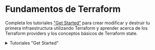 # Fundamentos de Terraform

Completa los tutoriales ["Get Started"](https://developer.hashicorp.com/terraform/tutorials/aws-get-started) para crear modificar y destruir tu primera infraestructura utilizando Terraform y aprender acerca de los Terraform providers y los conceptos básicos de Terraform state.
<details>
<summary> Tutoriales "Get Started" </summary>
  
Algunos tutoriales tienen laboratorios interactivos, o tienen su documentación para Windos/Linux/Mac. EN ESTE PROYECTO DE TRADUCCIÓN únicamente cubriré Linux y en concreto Ubuntu/Debian, el resto quedan en los enlaces a la la página original que traduzco. 

### [¿Qué es infraestructura como código con Terraform?](https://developer.hashicorp.com/terraform/tutorials/aws-get-started/infrastructure-as-code)
<details>
Este tutorial está traducido en la sección [Aprende acerca de la infraestructura como código (IAC)](https://github.com/daecgu/Terraform-Associate-ES/blob/main/Learn_about_infrastructure_as_Code.md#introducucci%C3%B3n-a-la-infraestructura-como-c%C3%B3digo-con-terraform---httpsdeveloperhashicorpcomterraformtutorialsaws-get-startedinfrastructure-as-code). Por lo tanto no lo traduciré nuevamente en esta sección.

Contiene un Laboratorio Interactivo.
</details>

### [Instalación de Terraform](https://developer.hashicorp.com/terraform/tutorials/aws-get-started/install-cli)
<details>
Para utilizar Terraform es necesario instalarlo. HashiCorp distribuye Terraform como un paquete binario. También puedes instalar Terraform utilizando administradores de paquetes.

HashiCorp Oficialmente mantiene y firma oficialmente paquetes para las siguientes distribuciones Linux: Ubuntu/Debian, CentOS/RHEL, Fedora y Amazon Linux. 
Asegurate que el sistema esté actualizado y tengas instalado ```gnupg```, ```software-properties-common``` y ```curl```. Utilizaremos estos paquetes para verficar la firma de HashiCorp e instalar el paquete de respositorios Debian.

```sh
sudo apt-get update && sudo apt-get install -y gnupg software-properties-common
```
Instalar la [GPG Key](https://apt.releases.hashicorp.com/gpg) de HashiCorp:

```sh
wget -O- https://apt.releases.hashicorp.com/gpg | \
gpg --dearmor | \
sudo tee /usr/share/keyrings/hashicorp-archive-keyring.gpg > /dev/null
```
Verificar la clave:
```sh
gpg --no-default-keyring \
--keyring /usr/share/keyrings/hashicorp-archive-keyring.gpg \
--fingerprint
```
El comando ```GPG``` reportará la huella digital de la clave:
```sh
/usr/share/keyrings/hashicorp-archive-keyring.gpg
-------------------------------------------------
pub   rsa4096 XXXX-XX-XX [SC]
AAAA AAAA AAAA AAAA
uid           [ unknown] HashiCorp Security (HashiCorp Package Signing) <security+packaging@hashicorp.com>
sub   rsa4096 XXXX-XX-XX [E]
```

Añade el repositorio oficial de HashiCorp al sistema. El comando ```lsb_release -cs``` encuentra la distribución publicada para tu sistema, como ```buster```, ```groovy``` o ```sid```.
```sh
echo "deb [signed-by=/usr/share/keyrings/hashicorp-archive-keyring.gpg] \
https://apt.releases.hashicorp.com $(lsb_release -cs) main" | \
sudo tee /etc/apt/sources.list.d/hashicorp.list
```
Descarga la información del paquete de HashiCorp
```sh
sudo apt update
```
Instala Terraform desde el Repositorio:
```sh
sudo apt-get install terraform
```
#### Verifica la instalación:
Verifica que la instalación ha funcionado abriendo una nueva sesión de terminal y listando los subcomandos de Terraform disponibles:
```sh
terraform -help
```
Añade cualquier subcomando a ```terraform -help``` para aprender más acerca de lo que hace y las opciones disponibles.
```sh
terraform -help plan
```

#### Resolución de problemas.
Si tienes un error indicando que ```terraform``` no se ha encontrado, tu variable de entorno ```PATH``` no se ha configurado correctamente. Asegurate de que tu variable ```PATH``` contiene el directorio en el que Terraform ha sido instalado. 

#### Habilita el auto-completado mediante tabulador
Si utilizas tanto Bash como Zsh, puedes habilitar el autocompletado para los comandos de Terraform. Para habilitarlo, primero asegurate que el el archivo de configuración existe para tu shell seleccionada. 
Para ello comprueba que existen los archivos ```~/.zshrc``` o ```~/.bashrc```.

Ahora instala el paquete de autocompletado: 
```sh
terraform -install-autocomplete
```
Una vez que está enstalado el autocompletado, necesitarás reiniciarl la Shell.

#### Tutorial de inicio Rápido
Ahora que hemos instalado Terraform, vamos a provisionar un servidor NGINX en menos de un minuto utilizando Docker en Linux.
Es preciso tener instalado [Docker Engine](https://docs.docker.com/engine/install/) para poder continuar con este tutorial.

Crea un directorio llamado ```learn-terraform-docker-container```.
```sh
mkdir learn-terraform-docker-container
```
En este directorio de trabajo albergaremos los archivos de configuración que describen la infraestructura que deseamos que Terraform cree y administre. Cuando inicializas y aplicas la configuracíon aquí, Terraform utiliza este directorio para guardar los plugins, modulos y la información acerca de la infraestructura real que ha creado.

Vamos al directorio en le que queremos trabajar:
```sh
cd learn-terraform-docker-container
```

En el directorio de trabajo, crea un archivo llamado ```main.tf``` y pégalo en la siguiente configuración de Terraform en él. 

```terraform
terraform {
  required_providers {
    docker = {
      source  = "kreuzwerker/docker"
      version = "~> 3.0.1"
    }
  }
}

provider "docker" {}

resource "docker_image" "nginx" {
  name         = "nginx"
  keep_locally = false
}

resource "docker_container" "nginx" {
  image = docker_image.nginx.image_id
  name  = "tutorial"

  ports {
    internal = 80
    external = 8000
  }
}

```

Inicializa el proyecto, lo que hará que descargue un "provider" que permite a Terraform interactuar con Dcoker.
```sh
terraform init
```
Vamos a desplegar el contenedor de servidor NGINX con ```apply```. Cuando Terrafom pregunte por la confirmación deberemos responder ```yes``` y presionar ```enter```.
```sh
terraform apply
```
Verifica que el contenedor Nginx esté funcionando correctamente visitando <a href="http://localhost:8000">localhost:8000</a> en tu navegador web o ejecuta el comando ```docker ps``` para ver el contenedor.

<img src="https://developer.hashicorp.com/_next/image?url=https%3A%2F%2Fcontent.hashicorp.com%2Fapi%2Fassets%3Fproduct%3Dtutorials%26version%3Dmain%26asset%3Dpublic%252Fimg%252Fterraform%252Fgetting-started%252Fterraform-docker-nginx.png%26width%3D2048%26height%3D510&w=2048&q=75" width="900" height="200">

```sh
$ docker ps
CONTAINER ID        IMAGE                     COMMAND                  CREATED             STATUS              PORTS                    NAMES
425d5ee58619        e791337790a6              "nginx -g 'daemon of…"   20 seconds ago      Up 19 seconds       0.0.0.0:8000->80/tcp     tutorial
```
Ahora vamos a parar el contenedor utilizando el siguiente comando:
```sh
terraform destroy
```
Ya has desplegado y destruido un servidor web NGINX con Terraform. 
</details>

### [Construye infraestructura](https://developer.hashicorp.com/terraform/tutorials/aws-get-started/aws-build)
<details>
Una vez instalado Terraform ya estás preparado para crear tu primera infraestructura.

En este tutorial vas a desplegar una instancia EC2 en Amazon Web Services (AWS). Las instancias EC2  son máquinas virtuales que corren en AWS. Son un componente común en muchos proyectos. 

#### Prerequisitos:
Para poder realizar este tutorial necesitarás:
- [Terraform CLI](https://developer.hashicorp.com/terraform/tutorials/aws-get-started/install-cli) instalado.
- [AWS CLI](https://docs.aws.amazon.com/cli/latest/userguide/install-cliv2.html) instalado.
- [Cuenta de AWS](https://aws.amazon.com/free) y [credenciales asociadas](https://docs.aws.amazon.com/general/latest/gr/aws-sec-cred-types.html) que te permitirán crear recursos. 

Para utilizar las credenciales IAM para autenticar al Terraform AWS provider, establece la variable de entorno ```AWS_ACCESS_KEY_ID``` y tu clave ```AWS_SECRECT_ACCESS_KEY```.

```sh
export AWS_ACCESS_KEY_ID=
export AWS_SECRET_ACCESS_KEY=
```

Este tutorial utilizará recursos que estén dentro de la categorización [AWS free tier](https://aws.amazon.com/free/). Si tu cuenta no califica para los recursos gratuitos, no somos responsables de ningún cargo en el que puedas incurrir. 

#### Escribe la Configuración
El conjunto de archivos utilizado apra describir la infraestructura en Terraform se conoce como configuración Terraform (Terraform configuration). Escribirás tu primera configuración para definir una instancia AWS EC2. 

Cada Configuración Terraform debe ir en su propio directorio de trabajo. Crear un directorio para tu configuración.
```sh
mkdir learn-terraform-aws-instance
```

Muevete al directorio:
```sh
cd learn-terraform-aws-instance
```

Crear un fichero para definir tu infraestructura:
```sh
touch main.tf
```

Abre ```main.tf``` en tu editor de texto, copia la configuración y guarda el archivo. 

```terraform
terraform {
  required_providers {
    aws = {
      source  = "hashicorp/aws"
      version = "~> 4.16"
    }
  }

  required_version = ">= 1.2.0"
}

provider "aws" {
  region  = "us-west-2"
}

resource "aws_instance" "app_server" {
  ami           = "ami-830c94e3"
  instance_type = "t2.micro"

  tags = {
    Name = "ExampleAppServerInstance"
  }
}
```
Esta es una configuración completa que puedes desplegar con Terraform. Ahora explicaremos cada bloque de la configuración en más detalle.

#### Bloque Terraform
El bloque ```terraform {}``` contiene las configruaciones de Terraform, incluyendo los providers de Terraform que utilizaremos para aprovisionar la infraestructura. Para cada provider, el atributo ```source``` define un hostname, namespace y el tipo de proveedore opcionales. Terraform instala los providers del [Terraform Registry](https://registry.terraform.io/) por defecto. En este ejemplo de configuracion, el ```aws``` provider source está definido como ```hashicorp/aws```, el cual es una abreviatura de ```registry.terraform.io/hashicorp/aws```.

También puedes establecer una versión para cada provider definido en el bloque ```required_provders```. El atributo ```version``` es opcional, pero se recomienda utilizarlo de manera que terrafrom no instale una version que no funcione con tu configuración. Si no especificas una versión del provider, Terraform automáticamente descargará la versión más reciente durante la inicialización. 

Para aprender más dirigete a [provider source documentation](https://developer.hashicorp.com/terraform/language/providers/requirements)

#### Bloque Provideres
El bloque ```provider``` configura un provider especifico, en este caso ```aws```. Un provider es un plugin que Terraform utiliza para crear y manejar los recursos.

Puedes utilizar múltiples bloques de provider en tu configuración Terrafrom apra administrar recuross de distintos providers. Puedes incluso utilizar diferrentes providers juntos. Por ejemplo, puedes pasar la IP de tu instancia AWS EC2  para monitorizar el recurso desde DataDog.

#### Bloque Resources:
Utiliza los bloques de ```resource``` para definir componentes de tu infraestructura. Un recurso puede ser un componente virtual o físico, como una instancia EC2, o puede ser un recurso lógico como una aplicación Heroku. 

Los bloques de recursos tienen dos grupos de "string" antes del bloque: el tipo del recurso y el nombre del recurso. En este ejemplo, el tipo del recurso es ```aws_instance``` y el nombre es ```app_server```. El prefijo del tipo señala el nombre del provider. En la configuración e ejemplo, Terraform adminsitra el recurso ```aws_instance```  con el ```aws``` provider. Juntos, el tipo del recurso y el nombre del recurso froman un ID único para el recurso. Por ejemplo, el ID para la instancia EC2 es: ```aws_instance.app_server```.

Los bloques de recurso contienen argumentos que utilizas para configurar el recurso. Argumentos pueden contener cosas como: tamaño de máquina, imágenes de Disco, VPC IDs. Nuestra [referencia de providers](https://developer.hashicorp.com/terraform/language/providers) indica los argumentos opcionales y requeridos para cada recurso. Para la instancia EC2, la configuración de ejemplo establece la AMI ID una imagen de Ubuntu, y el tipo de instancia a ```t2.micro```, que califica dentro del rango gratuito de AWS. Además establece una etiqueta para darle un nombre a la instancia. 

#### Inicializa el directorio.
Cuando creas una configuración nueva -- or compruebas una configuración existente desde con ocntrol de versiones -- necesitas inicializar el directorio con ```terraform init```.

Inicializar un directorio de configuración descarga e instala los providers definidos en la configuración, en este caso ```aws``` provider.

Inicializa el directorio:

```sh
terraform init
```

Terraform descarga el provider ```aws``` y lo instala en unsubdirectorio oculto de tu directorio de trabajo llamado ```.terraform```. El comando ```terraform init``` indica qué versión del provider ha sido instalada. Terraform además crear a un archivo denominado ```.terraform.lock.hcl``` que especifica la versión exacta del provider, de manera que puedas controlar cuando quieres actualizar el privider utilizado para el proyecto. 

#### Da formato y valida la configuración
Recomendamos utilizar un formato consistente en todos tus archivos de configuración. El comando ```terraform fmt``` automáticamente actualiza las configuraciones en el directorio actual para que tengan una consistencia y legibilidad.

Da formato a la configuración. Terraform mostrará los nombres de los archivos que han sido modificado. En este caso tu archivo de configuración tenía el formato correcto, por lo que Terraform no devolverá ningún nombre.

```sh
terraform fmt
```

Puedes estar seguro de que tu configuración es sintácticamente válida y consistente internamente utilizando el comando ```terraform validate```.

Valida tu configuración. El ejemplo de configuración aportado es válido, por lo tanto Terraform  devolverá un mensaje de éxito. 

```sh
terraform validate
```

#### Crea la infraestructura
Aplica la configuración con el comando ```terraform apply```. 

Antes de aplicar ningún cambio, Terraform muestra el plan de ejecución que describe las acciones que Terraform realizará para actualizar la infraestructura para que coincida con la configuración.

El formato de la salida es similar al formato de ```diff``` generado por herramientas como git. La salida tiene un ```+``` al lado de ```aws_instace.app_server```, lo que significa que Terraform creará este recurso. Debajo de eso muestra los atributos que se establecerán. Cuando un valor mostrado es ```(known after apply)``` significa que el valor no es conocido hasta que el recurso es creado. Por ejemplo AWS asigna los Amazon Resource Names (ARNs) a las instancias cuando las crea, por lo que Terraform no puede saber el valor del atributo ```arn``` hasta que no se apliquen los cambios y el AWS provider devuelva el valor desde la AWS API.

Terraform ahora se pausa y espera ser aprobado antes de proceder. Si algo del plan parece incorrecto o  peligroso, es seguro abortar aquí antes de que Terraform modifique la infraestructura. 

En este caso el plan es aceptable, por lo que es preciso confirmar con un ```yes``` para proceder. El plan de ejecución tarda un tiempo hasta que la instancia EC2 está disponible. 

```sh
  Enter a value: yes

aws_instance.app_server: Creating...
aws_instance.app_server: Still creating... [10s elapsed]
aws_instance.app_server: Still creating... [20s elapsed]
aws_instance.app_server: Still creating... [30s elapsed]
aws_instance.app_server: Creation complete after 36s [id=i-01e03375ba238b384]

Apply complete! Resources: 1 added, 0 changed, 0 destroyed.
```

Has creado infraestructura utilizando Terraform. Puedes visitar la consola EC2 y encontrar tu instancia. 

#### Inspecciona el esatdo
Cuando la configuración ha sido aplciada, Terraform escribe datos en un fichero denominado ```terraform.tfstate```. Terraform guarda los IDs y propiedades de los recursos que administra en este archivo, de manera que pueda atualizar o destruir esos recursos en adelante.

El archivo Terraform state es la única manera en la que Terraform puede hacer seguimento de los recursos que administra, y habitualmente contiene información sensible, por lo que debes guardar este archivo de estado de forma segura y con acceso restringido a aquellos miembros del equipo que deben administrar la infraestructura. En producción recomendamos [guardar tu archivo de estado remotamente](https://developer.hashicorp.com/terraform/tutorials/cloud/cloud-migrate) con Terraform Cloud o Terraform Enterprise. Terraform también soporta otros "[remote backends](https://developer.hashicorp.com/terraform/language/settings/backends/configuration)" que puedes utilizara para almacernar y administrar tu archivo state. 

Inspeciona el estado actual utilizando ```terraform show```.

Cuando Terraform crea esta instancia Ec2, genera los metadatos del recurso desde el AWS provider y escribe los metadatos en este archivo state. En tutoriales posteriores, modificarás tu configuración para hacer referencia a estos valores y configurar otros recursos y valroes de salida.

#### Administrar manualmente el archivo State. 
Terraform tiene un comando denominado ```terraform state``` para administración avanzada del archivo state. Utiliza el subcomando ```list``` para listar los recursos de tu proyecto. 

#### Solución de Problemas
Si ```terraform validate``` ha sido exitosa y tu ```apply``` ha fallado, puede que te encuentres uno de estos errores comunes:
- Si utilizaste una región equivocada (en este caso una región diferente a ```us-west-2```), deberaś cambiar tu ```ami```, dado que AMI IDs son especificos de la región. Elige un AMI ID especifico para tu región siguiendo [estas instrucciones](https://docs.aws.amazon.com/AWSEC2/latest/UserGuide/finding-an-ami.html#finding-quick-start-ami), y modifica ```main.tf``` con este id. Entonce vuelva a lanzar ```terraform apply```.
- si no tienes una VPC por defecto en tu cuenta AWS in la región correcta, navega a AWS VPC Dashboard en la interfaz web, crea una nueva VPC en tu región y asocia una subnet y un grupo de seguridad a esa VPC. Entonces añadie el ID del grupo de seguridad  (```vpc_security_gorup_ids```) y el OD de la subred (```subnet_id```) como argumentos al recurso ```aws_instance```", y reemplaza los valoers con los nuevos de tu grupo de seguridad y subnet.

```terraform
 resource "aws_instance" "app_server" {
   ami                    = "ami-830c94e3"
   instance_type          = "t2.micro"
+  vpc_security_group_ids = ["sg-0077..."]
+  subnet_id              = "subnet-923a..."
 }
```

Guarda los cambios en main.tf, y vuelve a lanzar el comando ```terraform apply```. 

Recuerda añadir estas líneas a tu configuración para tutoriales posteriores. Para más inforamción, mira [este documento](https://docs.aws.amazon.com/vpc/latest/userguide/working-with-vpcs.html) de AWS para trabajar con VPCs. 

</details>

### [Cambiar infraestructura](https://developer.hashicorp.com/terraform/tutorials/aws-get-started/aws-change)
<details>
En el último tutorial, creaste tu primera infraestructura con Terraform: una instancia EC2 en AWS. En este tutorial, modificaras ese recurso y aprenderás cómo aplicar cambios a tus proyectos Terraform.

La infraestructura evoluciona constantemente, y Terraform te ayuda a administrar ese cambio. Conforme cambias las configuraciones de Terraform, Terraform construye un plan de ejecuión que solo modifica lo que es neceasrio para alcanzar el estado deseado. 

Cuando utilizamos Terraform en proudcción, se recomienda utilizar un sistema de control de versiones para administrar los archivos de configuración y guardar en un Backend remoto los archivos State, como por ejemplo Terraform Cloud o Terraform Enterprise.

#### Prerequisitos.
Este tutorial asume que estás continuando de los tutoriales anteriores. Sino, sigue los pasos siguiente antes de continuar.
- Instala Terraform CLI y AWS CLI, como se describe en el último tutorial.
- Crea un directorio llamado ```learn-terraform-aws-instance``` y copia pega la siguiente configuración en un archivo llamado ```main.tf```.

```terraform {
  required_providers {
    aws = {
      source  = "hashicorp/aws"
      version = "~> 4.16"
    }
  }

  required_version = ">= 1.2.0"
}

provider "aws" {
  region  = "us-west-2"
}

resource "aws_instance" "app_server" {
  ami           = "ami-830c94e3"
  instance_type = "t2.micro"

  tags = {
    Name = "ExampleAppServerInstance"
  }
}
```
- Inicializa la configuración mediante el comando ```terraform init```.
- Aplica la configuración mediante el comando ```terraform apply``` y responde a la solicitud de confirmación con ```yes```.

Una vez que has aplicado exitosamente la confiuración, puedes continuar con el resto del tutorial.

#### Configuración 
Ahora actualiza el ```ami``` de tu instancia. Cambia el recurso ```aws_instance.app_server``` dentro del bloque resource en ```main.tf``` reemplazando el ami con uno nuevo.

```diff
 resource "aws_instance" "app_server" {
-  ami           = "ami-830c94e3"
+  ami           = "ami-08d70e59c07c61a3a"
   instance_type = "t2.micro"
 }
```


Esta actualización cambia el AMI a un Ubuntu 16.04 AMI. El AWS provider sabe que no puede cambiar el AMI de una instancia después de que haya sido creada, por lo que Terraform destruirá la instancia vieja y creará una nueva.

#### Aplica los cambios
Después de cambiar la configuración, ejecuta el comando ```terraform apply``` nuevamente verás cómo Terraform aplica este cambio en los recursos existentes. 

El prefijo ```-/+``` significa que Terraform destruirá y recreará el recurso en vez de actualizar el recurso. Terraform puede actualizar algunos atributos (indicando con el prefijo ```~```), pero cambiar el AMI para una instancia EC2 requiere recrearla. Teerraform maneja estos detalles por ti, y la ejecución muestra lo que Terraform hará. 

Adicionalmente, el plan de ejecución muestra que el cambio de AMI es lo que fuerza a Terraform a sustituir la instancia. Utilizando esta información, puedes ajustar los cambios para evitar actualizaciones destructivas si es necesario. 

Nuevamente, Terraform pregunta por autorización para el plan de ejcución antes de proceder. Responde ```yes``` para que se ejecuten todos los pasos planeados. 

Como se ha indicado en el plan de ejecución, Terraform primeramente destruye la instancia existente y luego crea una nueva en su sitio. Puedes usar ```terraform show``` para que Terraform muestre los nuevos valores asociados al a instancia. 
</details>

### [Destruye infraestuctura](https://developer.hashicorp.com/terraform/tutorials/aws-get-started/aws-destroy)
<details>
Ya has creado y actualizado una instnacia EC2 en AWS con Terraform. En este tutorial utilizarás Terraform para destruir esta infraestuctura.

Una vez que no necesites más esta infraestructura, puedes uqerer destruirla para reducir costos y vulnerabilidades de seguridad. Por ejemplo, si quieres eliminar un entorno de producción de un servicio, o administrar entornos de vida cortos o sistemad de pruebas. Además de construir y modificar infraestuctura, Terraform puede destruir o recrear la infraestuctura que gestiona.

#### Destruye
El comando ```terraform destroy``` termina con los recursos manjeados por nuestro proyecto de Terraform. Este comando es el inverso a ```terraform apply```, en el que se termina con todos los recurso especificados en el Terraform State. No destruye recursos que no estén administrado por el proyecto atctual de Terraform. 

Destruye los recursos creado mediante el comando ```terraform destroy```.
El prefijo ```-``` indica que esa instancia será destruida. De igual manera que en apply, terraform muestra su plan de ejecución y espera autorización antes de aplicar cualquier cambio.

Responde ```yes``` para ejecutar este plan y destruir la infraestuctura. 

De igual manera que con ```apply```, Terraform determina el orden en el que se destruyen los recursos. En este caso, Terraform identifica una única instancia sin ninguna dependencia, por lo que destruye la instancia. En casos más complicados con múltiples recursos, Terraform los destruirá en un orden adecuado para respetar las dependencias.
</details>

### [Define variables de entrada](https://developer.hashicorp.com/terraform/tutorials/aws-get-started/aws-variables)

<details>
Los ejemplos que hemos realizado hasta ahora utilizan valores "hard-coded". Las configuraciones Terraform puede incluir variables para hacer tu confirguración más dinámica y flexible.

#### Prerequisitos
- Tener un directorio llamado ```learn-terraform-aws-instance``` con la siguiente configuración en un fichero llamado ```main.tf```:
```terraform
terraform {
  required_providers {
    aws = {
      source  = "hashicorp/aws"
      version = "~> 4.16"
    }
  }

  required_version = ">= 1.2.0"
}

provider "aws" {
  region  = "us-west-2"
}

resource "aws_instance" "app_server" {
  ami           = "ami-08d70e59c07c61a3a"
  instance_type = "t2.micro"

  tags = {
    Name = "ExampleAppServerInstance"
  }
}
```
Asegurate que tu configuración coincide con esta, y que has ejecutado el comando ```terraform init``` en el directorio ```learn-terraform-aws-instance```.

####Establece el nombre de la instancia con una variable
La configuración actual incluye una serie de valores "hard-coded". Las variables Terraform permite escribir configuraciones que son flexibles y fáciles de reutilizar.

añade una variable que defina el nombre de la instancia. Para ello:
Crea un nuevo archivo llamado ```variables.tf``` con un bloque que defina una nueva variable ```instance_name```.

```terraform
variable "instance_name" {
  description = "Value of the Name tag for the EC2 instance"
  type        = string
  default     = "ExampleAppServerInstance"
}
```

Date cuenta de que Terraform carga todos los archivos en el directorio actual que terminen en ```.tf```, por lo que puedes nombrar tus archivos de configuración como desees. 

En ```main.tf```, actualiza el bloque de recurso ```aws_instance``` para utilizar la nueva variable. El nombre de instancia ```instance_name``` tomará su valor por defecto a menos que declares un valor diferente. 

#### Aplica tu configuración
Aplica la configuración y responde a la solicitud de confirmación ```yes```.

Ahora aplica la configuración de nuevo, pero esta vez vamos a sobreescribir el valor por defecto del nombre de la instancia utilizando ```-var``` flag.  Terraform Actualizara la etiqueta ```Name``` con el nuevo nombre. Recuerda responder al prompt de confirmación con un ```yes```.

```sh
terraform apply -var "instance_name=YetAnotherName"
```

Establecer variables a través de la línea de comandos no guardará estos valores. Terraform soporta muchas maneras de utilizar y establecer variables, e manera que puedas evitar introducirlas repetidasveces conforme vas ejecutando comandos. Para aprender más, sigue el tutoria en profundidad: [Customize Terraform Configuration with Variables](https://developer.hashicorp.com/terraform/tutorials/configuration-language/variables)

</details>

### [Consulta de datos mediante "outputs"](https://developer.hashicorp.com/terraform/tutorials/aws-get-started/aws-outputs)
<details>

En el tutorial anterior, utilizamos una variable de entrada para parametrizar la coriguración de Terraform. En este tutorial utilizaremos "output values" para presentar información útil para el usuario de Terraform. 

Si no has terminado el tutorial anterior, hazo antes de continuar con este.

#### Output EC2 instance configuration
Crea un archivo llamado ```outputs.tf``` en tu carpeta ```learn-terraform-aws-instance```.

Agrega la siguiente configuración al fichero ```outputs.tf``` para definir las salidas para tu instancia EC2: ID y dirección IP.

```terraform
output "instance_id" {
  description = "ID of the EC2 instance"
  value       = aws_instance.app_server.id
}

output "instance_public_ip" {
  description = "Public IP address of the EC2 instance"
  value       = aws_instance.app_server.public_ip
}
```

#### Inspecciona los valores de salida
Debes aplicar los cambios en la configuración antes de poder utilizar estos output values. Aplica la configuración mediante el commando ```terraform apply``` y responde ```yes``` a la solicitud de confirmación.

Terraform mostrará los output values en la pantalla cuando apliques tu configuración. Puedes solicitar los valores output mediante el comando ```terraform output```. 

Puedes utilizar los Terraform outputs para conectar tus proyectos Terraform con otras partes de tu infraestructura o con otros proyectos Terraform. Para aprender más, sigue el tutoria len profundidad: [Output Data from Terraform](https://developer.hashicorp.com/terraform/tutorials/configuration-language/outputs)

#### Destruye tu infraestructura.
Destruye tu infrasestructura mediante el comando ```terraform destroy``` a no ser que planees continuar con los tutoriales que siguen. Responde a la confirmación ```yes```.

</details>



________________________________________________
</details>
